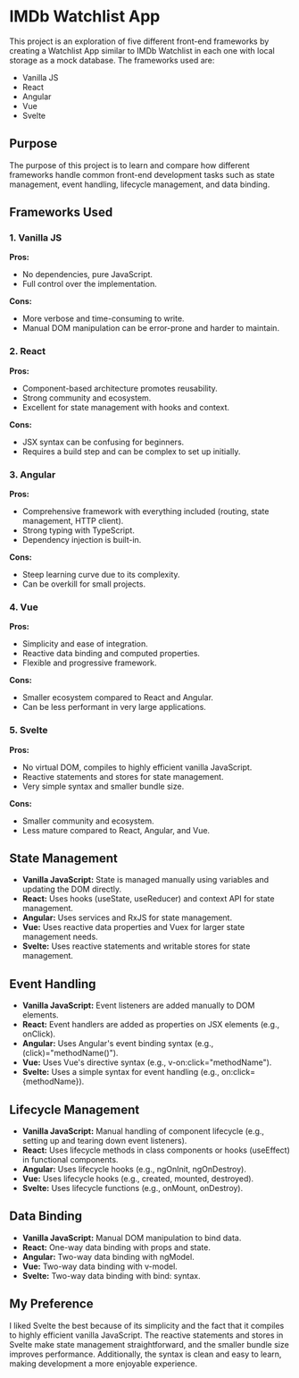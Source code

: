 # IMDb Watchlist App

This project is an exploration of five different front-end frameworks by creating a Watchlist App similar to IMDb Watchlist in each one with local storage as a mock database. The frameworks used are:
- Vanilla JS
- React 
- Angular
- Vue
- Svelte

## Purpose

The purpose of this project is to learn and compare how different frameworks handle common front-end development tasks such as state management, event handling, lifecycle management, and data binding.

## Frameworks Used

### 1. Vanilla JS
**Pros:**
- No dependencies, pure JavaScript.
- Full control over the implementation.

**Cons:**
- More verbose and time-consuming to write.
- Manual DOM manipulation can be error-prone and harder to maintain.

### 2. React
**Pros:**
- Component-based architecture promotes reusability.
- Strong community and ecosystem.
- Excellent for state management with hooks and context.

**Cons:**
- JSX syntax can be confusing for beginners.
- Requires a build step and can be complex to set up initially.

### 3. Angular
**Pros:**
- Comprehensive framework with everything included (routing, state management, HTTP client).
- Strong typing with TypeScript.
- Dependency injection is built-in.

**Cons:**
- Steep learning curve due to its complexity.
- Can be overkill for small projects.

### 4. Vue
**Pros:**
- Simplicity and ease of integration.
- Reactive data binding and computed properties.
- Flexible and progressive framework.

**Cons:**
- Smaller ecosystem compared to React and Angular.
- Can be less performant in very large applications.

### 5. Svelte
**Pros:**
- No virtual DOM, compiles to highly efficient vanilla JavaScript.
- Reactive statements and stores for state management.
- Very simple syntax and smaller bundle size.

**Cons:**
- Smaller community and ecosystem.
- Less mature compared to React, Angular, and Vue.

## State Management

- **Vanilla JavaScript:** State is managed manually using variables and updating the DOM directly.
- **React:** Uses hooks (useState, useReducer) and context API for state management.
- **Angular:** Uses services and RxJS for state management.
- **Vue:** Uses reactive data properties and Vuex for larger state management needs.
- **Svelte:** Uses reactive statements and writable stores for state management.

## Event Handling

- **Vanilla JavaScript:** Event listeners are added manually to DOM elements.
- **React:** Event handlers are added as properties on JSX elements (e.g., onClick).
- **Angular:** Uses Angular's event binding syntax (e.g., (click)="methodName()").
- **Vue:** Uses Vue's directive syntax (e.g., v-on:click="methodName").
- **Svelte:** Uses a simple syntax for event handling (e.g., on:click={methodName}).

## Lifecycle Management

- **Vanilla JavaScript:** Manual handling of component lifecycle (e.g., setting up and tearing down event listeners).
- **React:** Uses lifecycle methods in class components or hooks (useEffect) in functional components.
- **Angular:** Uses lifecycle hooks (e.g., ngOnInit, ngOnDestroy).
- **Vue:** Uses lifecycle hooks (e.g., created, mounted, destroyed).
- **Svelte:** Uses lifecycle functions (e.g., onMount, onDestroy).

## Data Binding

- **Vanilla JavaScript:** Manual DOM manipulation to bind data.
- **React:** One-way data binding with props and state.
- **Angular:** Two-way data binding with ngModel.
- **Vue:** Two-way data binding with v-model.
- **Svelte:** Two-way data binding with bind: syntax.

## My Preference

I liked Svelte the best because of its simplicity and the fact that it compiles to highly efficient vanilla JavaScript. The reactive statements and stores in Svelte make state management straightforward, and the smaller bundle size improves performance. Additionally, the syntax is clean and easy to learn, making development a more enjoyable experience.
